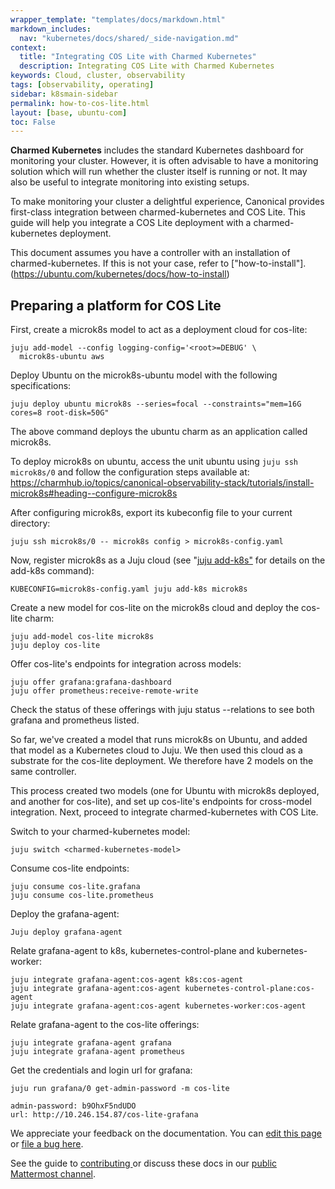 ```yaml
---
wrapper_template: "templates/docs/markdown.html"
markdown_includes:
  nav: "kubernetes/docs/shared/_side-navigation.md"
context:
  title: "Integrating COS Lite with Charmed Kubernetes"
  description: Integrating COS Lite with Charmed Kubernetes
keywords: Cloud, cluster, observability
tags: [observability, operating]
sidebar: k8smain-sidebar
permalink: how-to-cos-lite.html
layout: [base, ubuntu-com]
toc: False
---
```


**Charmed Kubernetes** includes the standard Kubernetes dashboard for
monitoring your cluster. However, it is often advisable to have a monitoring
solution which will run whether the cluster itself is running or not. It may
also be useful to integrate monitoring into existing setups.

To make monitoring your cluster a delightful experience, Canonical provides
first-class integration between charmed-kubernetes and COS Lite. This guide
will help you integrate a COS Lite deployment with a charmed-kubernetes deployment.

This document assumes you have a controller with an installation of
charmed-kubernetes. If this is not your case, refer to
["how-to-install"].(<https://ubuntu.com/kubernetes/docs/how-to-install>)

## Preparing a platform for COS Lite

First, create a microk8s model to act as a deployment cloud for cos-lite:

```
juju add-model --config logging-config='<root>=DEBUG' \
  microk8s-ubuntu aws
```

Deploy Ubuntu on the microk8s-ubuntu model with the following specifications:

```
juju deploy ubuntu microk8s --series=focal --constraints="mem=16G cores=8 root-disk=50G"
```

The above command deploys the ubuntu charm as an application called microk8s.

To deploy microk8s on ubuntu, access the unit ubuntu using `juju ssh microk8s/0`
and follow the configuration steps available at: <https://charmhub.io/topics/canonical-observability-stack/tutorials/install-microk8s#heading--configure-microk8s>

After configuring microk8s, export its kubeconfig file to your current directory:

```
juju ssh microk8s/0 -- microk8s config > microk8s-config.yaml
```

Now, register microk8s as a Juju cloud (see "[juju
add-k8s"](https://juju.is/docs/juju/juju-add-k8s) for details on the add-k8s
command):

```
KUBECONFIG=microk8s-config.yaml juju add-k8s microk8s
```

Create a new model for cos-lite on the microk8s cloud and deploy the cos-lite charm:

```
juju add-model cos-lite microk8s
juju deploy cos-lite
```

Offer cos-lite's endpoints for integration across models:

```
juju offer grafana:grafana-dashboard
juju offer prometheus:receive-remote-write
```

Check the status of these offerings with juju status --relations to see
both grafana and prometheus listed.

So far, we've created a model that runs microk8s on Ubuntu, and added that
model as a Kubernetes cloud to Juju. We then used this cloud as a substrate
for the cos-lite deployment. We therefore have 2 models on the same controller.


This process created two models (one for Ubuntu with microk8s deployed, and
another for cos-lite), and set up cos-lite's endpoints for cross-model
integration. Next, proceed to integrate charmed-kubernetes with COS Lite.

Switch to your charmed-kubernetes model:

`juju switch <charmed-kubernetes-model>`

Consume cos-lite endpoints:

```
juju consume cos-lite.grafana
juju consume cos-lite.prometheus
```

Deploy the grafana-agent:

```
Juju deploy grafana-agent
```

Relate grafana-agent to k8s, kubernetes-control-plane and kubernetes-worker:

```
juju integrate grafana-agent:cos-agent k8s:cos-agent
juju integrate grafana-agent:cos-agent kubernetes-control-plane:cos-agent
juju integrate grafana-agent:cos-agent kubernetes-worker:cos-agent
```

Relate grafana-agent to the cos-lite offerings:

```
juju integrate grafana-agent grafana
juju integrate grafana-agent prometheus
```

Get the credentials and login url for grafana:

```
juju run grafana/0 get-admin-password -m cos-lite

admin-password: b9OhxF5ndUDO
url: http://10.246.154.87/cos-lite-grafana
```

<!-- FEEDBACK -->
<div class="p-notification--information">
  <div class="p-notification__content">
    <p class="p-notification__message">We appreciate your feedback on the documentation. You can
    <a href="https://github.com/charmed-kubernetes/kubernetes-docs/edit/main/pages/k8s/how-to-cos-lite.md" >edit this page</a>
    or
    <a href="https://github.com/charmed-kubernetes/kubernetes-docs/issues/new">file a bug here</a>.</p>
    <p>See the guide to <a href="/kubernetes/docs/how-to-contribute"> contributing </a> or discuss these docs in our <a href="https://chat.charmhub.io/charmhub/channels/kubernetes"> public Mattermost channel</a>.</p>
  </div>
</div>
